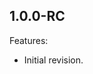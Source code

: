 <!--
	Markdown

	Copyright 2018-2019 IS2T. All rights reserved.
	IS2T PROPRIETARY/CONFIDENTIAL. Use is subject to license terms.
-->

## 1.0.0-RC
Features:
  - Initial revision.
